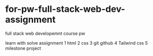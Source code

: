 # for-pw-full-stack-web-dev-assignment
full stack web developemnt course pw

learn  with solve assignment
1 html
2 css
3 git github
4 Tailwind css
5 milestone project
